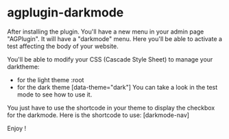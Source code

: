 # agplugin-darkmode
After installing the plugin.
You'll have a new menu in your admin page "AGPlugin". 
It will have a "darkmode" menu.
Here you'll be able to activate a test affecting the body of your website.

You'll be able to modify your CSS (Cascade Style Sheet) to manage your darktheme:
- for the light theme :root
- for the dark theme [data-theme="dark"]
You can take a look in the test mode to see how to use it.

You just have to use the shortcode in your theme to display the checkbox for the darkmode.
Here is the shortcode to use: [darkmode-nav]

Enjoy !

